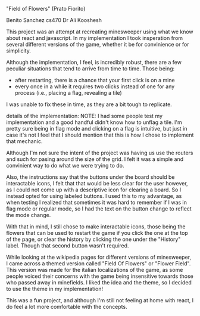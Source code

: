 "Field of Flowers" (Prato Fiorito)

Benito Sanchez
cs470
Dr Ali Kooshesh

This project was an attempt at recreating minesweeper using what we know about 
react and javascript. In my implementation I took insperation from several
different versions of the game, whether it be for convinience or for simplicity.

Although the implementation, I feel, is incredibly robust, there are a few 
peculiar situations that tend to arrive from time to time. Those being: 
  * after restarting, there is a chance that your first click is on a mine
  * every once in a while it requires two clicks instead of one for any process
    (i.e., placing a flag, revealing a tile)

I was unable to fix these in time, as they are a bit tough to replicate.


details of the implementation:
NOTE: I had some people test my implementation and a good handful didn't know
        how to unflag a tile. I'm pretty sure being in flag mode and clicking
        on a flag is intuitive, but just in case it's not I feel that I should
        mention that this is how I chose to implement that mechanic.

Although I'm not sure the intent of the project was having us use the routers
and such for pasing around the size of the grid. I felt it was a simple and 
convinient way to do what we were trying to do.

Also, the instructions say that the buttons under the board should be 
interactable icons, I felt that that would be less clear for the user however, 
as I could not come up with a descriptive icon for clearing a board. So I 
instead opted for using labeled buttons. I used this to my advantage, as
when testing I realized that sometimes it was hard to remember if I was in 
flag mode or regular mode, so I had the text on the button change to reflect
the mode change.

With that in mind, I still chose to make interactable icons, those being the 
flowers that can be used to restart the game if you click the one at the top
of the page, or clear the history by clicking the one under the "History" label.
Though that second button wasn't required.

While looking at the wikipedia pages for different versions of minesweeper, I
came across a themed version called "Field Of Flowers" or "Flower Field". This
version was made for the italian localizations of the game, as some people 
voiced their concerns with the game being insensitive towards those who passed
away in minefields. I liked the idea and the theme, so I decided to use the 
theme in my implementation! 

This was a fun project, and although I'm still not feeling at home with react,
I do feel a lot more comfortable with the concepts. 
